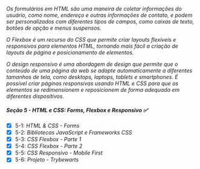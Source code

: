 _Os formulários em HTML são uma maneira de coletar informações do usuário, como nome, endereço e outras informações de contato, e podem ser personalizados com diferentes tipos de campos, como caixas de texto, botões de opção e menus suspensos._

_O Flexbox é um recurso do CSS que permite criar layouts flexíveis e responsivos para elementos HTML, tornando mais fácil a criação de layouts de página e posicionamento de elementos._

_O design responsivo é uma abordagem de design que permite que o conteúdo de uma página da web se adapte automaticamente a diferentes tamanhos de tela, como desktops, laptops, tablets e smartphones. É possível criar páginas responsivas usando HTML e CSS para que os elementos se redimensionem e reposicionem de forma adequada em diferentes dispositivos._

##### Seção 5 - HTML e CSS: Forms, Flexbox e Responsivo ✅

- [X] 5-1: _HTML & CSS - Forms_
- [X] 5-2: _Bibliotecas JavaScript e Frameworks CSS_
- [X] 5-3: _CSS Flexbox - Parte 1_
- [X] 5-4: _CSS Flexbox - Parte 2_
- [X] 5-5: _CSS Responsivo - Mobile First_
- [X] 5-6: _Projeto - Trybewarts_
